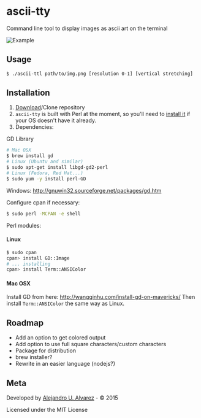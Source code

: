 # ascii-tty
Command line tool to display images as ascii art on the terminal

![Example](https://raw.githubusercontent.com/aurbano/ascii-tty/master/demos/demo.gif)

## Usage
```sh
$ ./ascii-ttl path/to/img.png [resolution 0-1] [vertical stretching]
```

## Installation
1. [Download](https://github.com/aurbano/ascii-tty/archive/master.zip)/Clone repository
2. `ascii-tty` is built with Perl at the moment, so you'll need to [install it](http://learn.perl.org/installing/) if your OS doesn't have it already.
3. Dependencies:

GD Library
```bash
# Mac OSX
$ brew install gd
# Linux (Ubuntu and similar)
$ sudo apt-get install libgd-gd2-perl
# Linux (Fedora, Red Hat...)
$ sudo yum -y install perl-GD
```
Windows: http://gnuwin32.sourceforge.net/packages/gd.htm

Configure cpan if necessary:
```bash
$ sudo perl -MCPAN -e shell
```
Perl modules:

#### Linux
```bash
$ sudo cpan
cpan> install GD::Image
# ... installing
cpan> install Term::ANSIColor
```
#### Mac OSX
Install GD from here: http://wangqinhu.com/install-gd-on-mavericks/
Then install `Term::ANSIColor` the same way as Linux.

## Roadmap
* Add an option to get colored output
* Add option to use full square characters/custom characters
* Package for distribution
* brew installer?
* Rewrite in an easier language (nodejs?)

## Meta
Developed by [Alejandro U. Alvarez](http://urbanoalvarez.es) - &copy; 2015

Licensed under the MIT License
